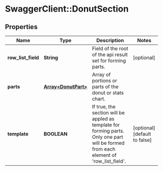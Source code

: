 # SwaggerClient::DonutSection

## Properties
Name | Type | Description | Notes
------------ | ------------- | ------------- | -------------
**row_list_field** | **String** | Field of the root of the api result set for forming parts. | [optional] 
**parts** | [**Array&lt;DonutPart&gt;**](DonutPart.md) | Array of portions or parts of the donut or stats chart. | 
**template** | **BOOLEAN** | If true, the section will be appled as template for forming parts. Only one part will be formed from each element of &#39;row_list_field&#39;. | [optional] [default to false]


